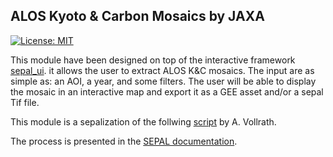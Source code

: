 ## ALOS Kyoto & Carbon Mosaics by JAXA

[![License: MIT](https://img.shields.io/badge/License-MIT-yellow.svg)](LICENSE)

This module have been designed on top of the interactive framework [sepal_ui](https://github.com/12rambau/sepal_ui). it allows the user to extract ALOS K&C mosaics. 
The input are as simple as: an AOI, a year, and some filters. The user will be able to display the mosaic in an interactive map and export it as a GEE asset and/or a sepal Tif file.

This module is a sepalization of the follwing [script](https://code.earthengine.google.com/3784ea8db0b93bcaa41d1a3ada0c055e) by A. Vollrath.

The process is presented in the [SEPAL documentation](#).



